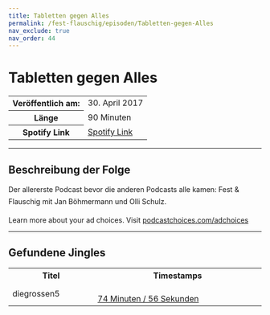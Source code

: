 ```yaml
---
title: Tabletten gegen Alles
permalink: /fest-flauschig/episoden/Tabletten-gegen-Alles
nav_exclude: true
nav_order: 44
---
```


# Tabletten gegen Alles
<table class="resp-table dcf-table dcf-table-responsive dcf-table-bordered dcf-table-striped dcf-w-100%">
                    <tbody>
                        <tr>
                            <th scope="row">Veröffentlich am:</th>
                            <td data-label="Veröffentlich am:">30. April 2017</td>
                        </tr>
                        <tr>
                            <th scope="row">Länge </th>
                            <td data-label="Länge ">90 Minuten</td>
                        </tr><tr>
                                <th scope="row">Spotify Link</th>
                                <td data-label="Spotify Link"><a href="https://open.spotify.com/episode/5JCb5SRfqBJxcqIG0k9zGW">Spotify Link</a></td>
                            </tr></tbody>
                </table>

***

## Beschreibung der Folge

<div>
Der allererste Podcast bevor die anderen Podcasts alle kamen: Fest &amp; Flauschig mit Jan Böhmermann und Olli Schulz.<p> </p><p>Learn more about your ad choices. Visit <a href="https://podcastchoices.com/adchoices">podcastchoices.com/adchoices</a></p>  
</div>

***

## Gefundene Jingles

<table style="display: table;">
                                    <tr>
                                        <th class="tableColumnTitle">Titel</th>
                                        <th class="tableColumnTimestamps">Timestamps</th>
                                    </tr>
                                    <tr>
                                <td markdown="span"  class="tableColumnTitle">diegrossen5</td>
                                <td markdown="span" class="tableColumnTimestamps">
                                <br>
                                <a href="https://open.spotify.com/episode/5JCb5SRfqBJxcqIG0k9zGW?t=4496">
                                74 Minuten / 56 Sekunden</a>
                                </td></tr></table>